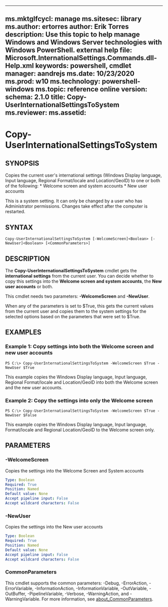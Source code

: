 
---
ms.mktglfcycl: manage
ms.sitesec: library
ms.author: ertorres
author: Erik Torres
description: Use this topic to help manage Windows and Windows Server technologies with Windows PowerShell.
external help file: Microsoft.InternationalSettings.Commands.dll-Help.xml
keywords: powershell, cmdlet
manager: aandrejs
ms.date: 10/23/2020
ms.prod: w10
ms.technology: powershell-windows
ms.topic: reference
online version: 
schema: 2.1.0
title: Copy-UserInternationalSettingsToSystem
ms.reviewer:
ms.assetid: 
---

# Copy-UserInternationalSettingsToSystem

## SYNOPSIS
Copies the current user's international settings (Windows Display language, Input language, Regional Format/locale and Location/GeoID) to one or both of the following:
    * Welcome screen and system accounts
    * New user accounts

This is a system setting. It can only be changed by a user who has Administrator permissions. Changes take effect after the computer is restarted.

## SYNTAX

```
Copy-UserInternationalSettingsToSystem [-WelcomeScreen]<Boolean> [-NewUser]<Boolean> [<CommonParameters>]
```

## DESCRIPTION
The **Copy-UserInternationalSettingsToSystem** cmdlet gets the **international settings** from the current user.
You can decide whether to copy this settings into the **Welcome screen and system accounts**, the **New user accounts** or both.

This cmdlet needs two parameters: **-WelcomeScreen** and **-NewUser**.

When any of the parameters is set to $True, this gets the current values from the current user and copies them to the system settings for the selected options based on the parameters that were set to $True.


## EXAMPLES

### Example 1: Copy settings into both the Welcome screen and new user accounts
```
PS C:\> Copy-UserInternationalSettingsToSystem -WelcomeScreen $True -NewUser $True
```

This example copies the Windows Display language, Input language, Regional Format/locale and Location/GeoID into both the Welcome screen and the new user accounts.


### Example 2: Copy the settings into only the Welcome screen
```
PS C:\> Copy-UserInternationalSettingsToSystem -WelcomeScreen $True -NewUser $False
```

This example copies the Windows Display language, Input language, Format/locale and Regional Location/GeoID to the Welcome screen only.


## PARAMETERS

### -WelcomeScreen
Copies the settings into the Welcome Screen and System accounts

```yaml
Type: Boolean
Required: True
Position: Named
Default value: None
Accept pipeline input: False
Accept wildcard characters: False
```

### -NewUser
Copies the settings into the New user accounts

```yaml
Type: Boolean
Required: True
Position: Named
Default value: None
Accept pipeline input: False
Accept wildcard characters: False
```

### CommonParameters
This cmdlet supports the common parameters: -Debug, -ErrorAction, -ErrorVariable, -InformationAction, -InformationVariable, -OutVariable, -OutBuffer, -PipelineVariable, -Verbose, -WarningAction, and -WarningVariable. For more information, see [about_CommonParameters](http://go.microsoft.com/fwlink/?LinkID=113216).
